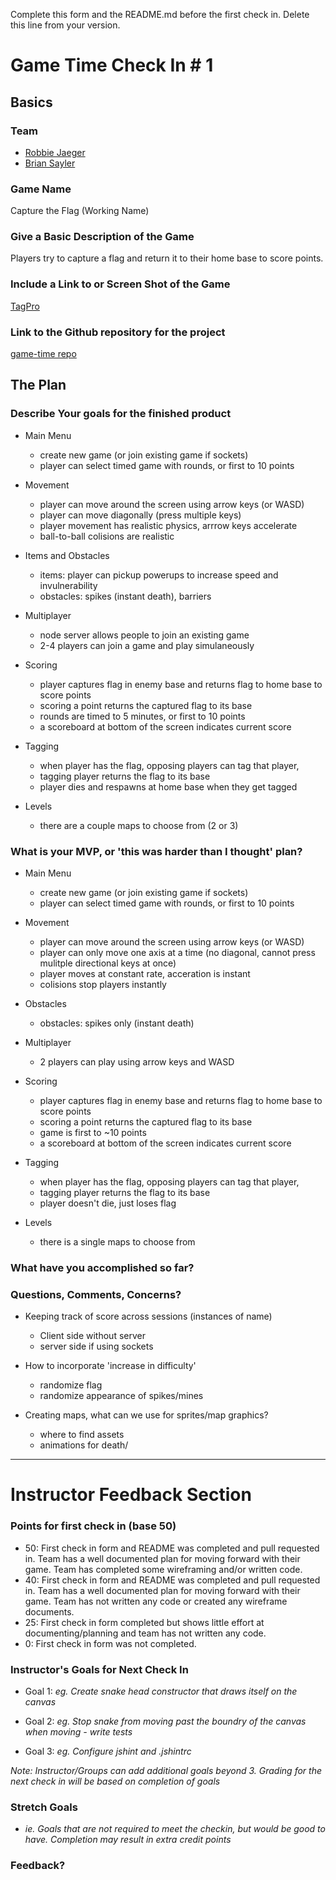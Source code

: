 Complete this form and the README.md before the first check in. Delete this line from your version.

# Game Time Check In # 1

## Basics

### Team
- [Robbie Jaeger](https://github.com/robbiejaeger)
- [Brian Sayler](https://github.com/saylerb)

### Game Name

Capture the Flag (Working Name)

### Give a Basic Description of the Game

Players try to capture a flag and return it to their home base to score points.

### Include a Link to or Screen Shot of the Game

[TagPro](http://i.imgur.com/vh5mjA1.png)

### Link to the Github repository for the project

[game-time repo](https://github.com/saylerb/game-time)

## The Plan

### Describe Your goals for the finished product

- Main Menu
  - create new game (or join existing game if sockets)
  - player can select timed game with rounds, or first to 10 points

- Movement
  - player can move around the screen using arrow keys (or WASD)  
  - player can move diagonally (press multiple keys)
  - player movement has realistic physics, arrrow keys accelerate 
  - ball-to-ball colisions are realistic

- Items and Obstacles
  - items: player can pickup powerups to increase speed and invulnerability
  - obstacles: spikes (instant death), barriers

- Multiplayer
  - node server allows people to join an existing game
  - 2-4 players can join a game and play simulaneously

- Scoring
  - player captures flag in enemy base and returns flag to home base to score points
  - scoring a point returns the captured flag to its base
  - rounds are timed to 5 minutes, or first to 10 points
  - a scoreboard at bottom of the screen indicates current score

- Tagging
  - when player has the flag, opposing players can tag that player,
  - tagging player returns the flag to its base
  - player dies and respawns at home base when they get tagged

- Levels
  - there are a couple maps to choose from (2 or 3)

### What is your MVP, or 'this was harder than I thought' plan?

- Main Menu
  - create new game (or join existing game if sockets)
  - player can select timed game with rounds, or first to 10 points

- Movement
  - player can move around the screen using arrow keys (or WASD)  
  - player can only move one axis at a time (no diagonal, cannot press mulitple directional keys at once) 
  - player moves at constant rate, acceration is instant
  - colisions stop players instantly

- Obstacles
  - obstacles: spikes only (instant death)

- Multiplayer
  - 2 players can play using arrow keys and WASD 

- Scoring
  - player captures flag in enemy base and returns flag to home base to score points
  - scoring a point returns the captured flag to its base
  - game is first to ~10 points
  - a scoreboard at bottom of the screen indicates current score

- Tagging
  - when player has the flag, opposing players can tag that player,
  - tagging player returns the flag to its base
  - player doesn't die, just loses flag

- Levels
  - there is a single maps to choose from


### What have you accomplished so far?

### Questions, Comments, Concerns?
- Keeping track of score across sessions (instances of name)
  - Client side without server
  - server side if using sockets
- How to incorporate 'increase in difficulty'
  - randomize flag 
  - randomize appearance of spikes/mines

- Creating maps, what can we use for sprites/map graphics?
  - where to find assets
  - animations for death/


-----

# Instructor Feedback Section

### Points for first check in (base 50)

* 50: First check in form and README was completed and pull requested in. Team has a well documented plan for moving forward with their game. Team has completed some wireframing and/or written code.
* 40: First check in form and README was completed and pull requested in. Team has a well documented plan for moving forward with their game. Team has not written any code or created any wireframe documents.
* 25: First check in form completed but shows little effort at documenting/planning and team has not written any code.
* 0: First check in form was not completed.

### Instructor's Goals for Next Check In

* Goal 1: _eg. Create snake head constructor that draws itself on the canvas_

* Goal 2: _eg. Stop snake from moving past the boundry of the canvas when moving - write tests_

* Goal 3: _eg. Configure jshint and .jshintrc_

_Note: Instructor/Groups can add additional goals beyond 3. Grading for the next check in will be based on completion of goals_

### Stretch Goals

* _ie. Goals that are not required to meet the checkin, but would be good to have. Completion may result in extra credit points_

### Feedback?
